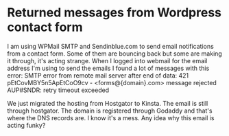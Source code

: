 
# Returned messages from Wordpress contact form

I am using WPMail SMTP and Sendinblue.com to send email notifications from a contact form. Some of them are bouncing back but some are making it through, it's acting strange. When I logged into webmail for the email address I'm using to send the emails I found a lot of messages with this error:
SMTP error from remote mail server after end of data:
421 pEtCovMBY5n5ApEtCoO9cv - <forms@{domain}.com> message rejected AUP#SNDR:
retry timeout exceeded 

We just migrated the hosting from Hostgator to Kinsta. The email is still through hostgator. The domain is registered through Godaddy and that's where the DNS records are. I know it's a mess. Any idea why this email is acting funky?

        